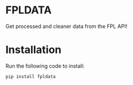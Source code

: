 # FPLDATA
Get processed and cleaner data from the FPL API!

# Installation
Run the following code to install:
```python 
pip install fpldata
```
